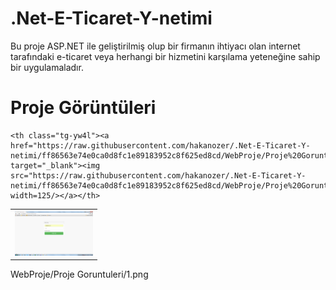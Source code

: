 # .Net-E-Ticaret-Y-netimi
Bu proje ASP.NET ile geliştirilmiş olup bir firmanın ihtiyacı olan internet tarafındaki e-ticaret veya herhangi bir hizmetini karşılama yeteneğine sahip bir uygulamaladır.

# Proje Görüntüleri

<table class="tg">
  <tr>
  
  <th class="tg-yw4l"><a href="https://raw.githubusercontent.com/hakanozer/.Net-E-Ticaret-Y-netimi/ff86563e74e0ca0d8fc1e89183952c8f625ed8cd/WebProje/Proje%20Goruntuleri/1.png" target="_blank"><img src="https://raw.githubusercontent.com/hakanozer/.Net-E-Ticaret-Y-netimi/ff86563e74e0ca0d8fc1e89183952c8f625ed8cd/WebProje/Proje%20Goruntuleri/1.png" width=125/></a></th>
  
    <th class="tg-yw4l"><a href="https://raw.githubusercontent.com/hakanozer/.Net-E-Ticaret-Y-netimi/ff86563e74e0ca0d8fc1e89183952c8f625ed8cd/WebProje/Proje%20Goruntuleri/2.png" target="_blank"><img src="https://raw.githubusercontent.com/hakanozer/.Net-E-Ticaret-Y-netimi/ff86563e74e0ca0d8fc1e89183952c8f625ed8cd/WebProje/Proje%20Goruntuleri/2.png" width=125/></a></th>
    
   
    
  </tr>
  
  
</table>



WebProje/Proje Goruntuleri/1.png

